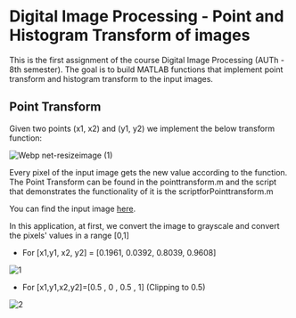 # Digital Image Processing - Point and Histogram Transform of images
This is the first assignment of the course Digital Image Processing (AUTh - 8th semester). The goal is to build MATLAB functions that implement point transform and histogram transform to the input images. 

## Point Transform 
Given two points (x1, x2) and (y1, y2) we implement the below transform function:

![Webp net-resizeimage (1)](https://user-images.githubusercontent.com/66207231/111847892-7cbb5300-8912-11eb-8d32-481f5a7d7804.png)

Every pixel of the input image gets the new value according to the function. The Point Transform can be found in the pointtransform.m and the script that demonstrates the functionality of it is the scriptforPointtransform.m

You can find the input image [here](https://github.com/tasos-m/DIP-Point-And-Histogram-Transform/blob/main/lena.bmp). 

In this application, at first, we convert the image to grayscale and convert the pixels' values in a range [0,1]

* For [x1,y1, x2, y2] = [0.1961, 0.0392, 0.8039, 0.9608]

![1](https://user-images.githubusercontent.com/66207231/111849295-e6892c00-8915-11eb-952b-a13892127c65.png)


* For [x1,y1,x2,y2]=[0.5 , 0 ,  0.5 , 1] (Clipping to 0.5)

![2](https://user-images.githubusercontent.com/66207231/111849319-f7d23880-8915-11eb-9c66-350d44316838.png)
